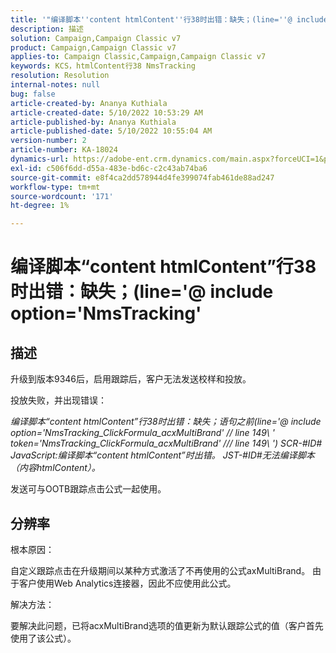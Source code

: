 ```yaml
---
title: '"编译脚本''content htmlContent''行38时出错：缺失；(line=''@ include option=''NmsTracking''”'
description: 描述
solution: Campaign,Campaign Classic v7
product: Campaign,Campaign Classic v7
applies-to: Campaign Classic,Campaign,Campaign Classic v7
keywords: KCS，htmlContent行38 NmsTracking
resolution: Resolution
internal-notes: null
bug: false
article-created-by: Ananya Kuthiala
article-created-date: 5/10/2022 10:53:29 AM
article-published-by: Ananya Kuthiala
article-published-date: 5/10/2022 10:55:04 AM
version-number: 2
article-number: KA-18024
dynamics-url: https://adobe-ent.crm.dynamics.com/main.aspx?forceUCI=1&pagetype=entityrecord&etn=knowledgearticle&id=43feda6c-4fd0-ec11-a7b5-0022480a8e40
exl-id: c506f6dd-d55a-483e-bd6c-c2c43ab74ba6
source-git-commit: e8f4ca2dd578944d4fe399074fab461de88ad247
workflow-type: tm+mt
source-wordcount: '171'
ht-degree: 1%

---
```


# 编译脚本“content htmlContent”行38时出错：缺失；(line=&#39;@ include option=&#39;NmsTracking&#39;

## 描述


升级到版本9346后，启用跟踪后，客户无法发送校样和投放。

投放失败，并出现错误：

*编译脚本“content htmlContent”行38时出错：缺失；语句之前(line=&#39;@ include option=&#39;NmsTracking_ClickFormula_acxMultiBrand&#39; // line 149\ &#39; token=&#39;NmsTracking_ClickFormula_acxMultiBrand&#39; /// line 149\ &#39;) SCR-#ID# JavaScript:编译脚本“content htmlContent”时出错。 JST-#ID#无法编译脚本（内容htmlContent）。*

发送可与OOTB跟踪点击公式一起使用。


## 分辨率


根本原因：

自定义跟踪点击在升级期间以某种方式激活了不再使用的公式axMultiBrand。 由于客户使用Web Analytics连接器，因此不应使用此公式。

解决方法：

要解决此问题，已将acxMultiBrand选项的值更新为默认跟踪公式的值（客户首先使用了该公式）。
